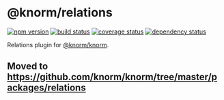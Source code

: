 # @knorm/relations

[![npm version](https://badge.fury.io/js/%40knorm%2Frelations.svg)](https://badge.fury.io/js/%40knorm%2Frelations)
[![build status](https://travis-ci.org/knorm/relations.svg?branch=master)](https://travis-ci.org/knorm/relations)
[![coverage status](https://coveralls.io/repos/github/knorm/relations/badge.svg?branch=master)](https://coveralls.io/github/knorm/relations?branch=master)
[![dependency status](https://david-dm.org/knorm/relations.svg)](https://david-dm.org/joelmukuthu/@knorm/relations)

Relations plugin for [@knorm/knorm](https://www.npmjs.com/package/@knorm/knorm).

## Moved to https://github.com/knorm/knorm/tree/master/packages/relations
